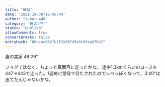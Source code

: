 ```yaml
---
title: "練習"
date: '2021-10-30T16:46:44'
author: "subaru44k"
category: "練習(中)"
status: "publish"
allowComments: true
convertBreaks: false
entryHash: "66ccac082fb157e68f49e8c93ea676a7"
---
```

妻の実家
48'29"

ジョグではなく、ちょっと真面目に走ったかな。
途中1.3kmくらいのコースを447→443で走った。1週毎に信号で待たされたのでレペっぽくなって、3'40"は出てたんじゃないかな。
